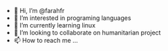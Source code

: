- 👋 Hi, I’m @farahfr
- 👀 I’m interested in programing languages
- 🌱 I’m currently learning  linux
- 💞️ I’m looking to collaborate on humanitarian project
- 📫 How to reach me ...

<!---
farahfr/farahfr is a ✨ special ✨ repository because its `README.md` (this file) appears on your GitHub profile.
You can click the Preview link to take a look at your changes.
--->
